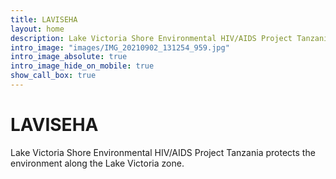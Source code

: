 ```yaml
---
title: LAVISEHA
layout: home
description: Lake Victoria Shore Environmental HIV/AIDS Project Tanzania
intro_image: "images/IMG_20210902_131254_959.jpg"
intro_image_absolute: true
intro_image_hide_on_mobile: true
show_call_box: true
---
```


# LAVISEHA

Lake Victoria Shore Environmental HIV/AIDS Project Tanzania protects the environment along the Lake Victoria zone. 
